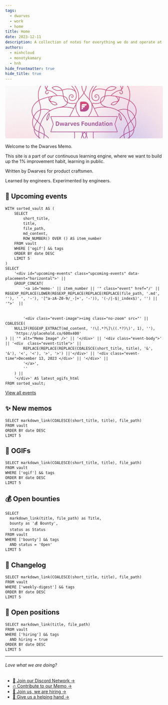 ```yaml
---
tags:
  - dwarves
  - work
  - home
title: Home
date: 2023-12-11
description: A collection of notes for everything we do and operate at Dwarves. This is where we keep our internal notes.
authors:
  - minhcloud
  - monotykamary
  - hnh
hide_frontmatter: true
hide_title: true
---
```


![](assets/home_cover.webp)

Welcome to the Dwarves Memo.

This site is a part of our continuous learning engine, where we want to build up the 1% improvement habit, learning in public.

Written by Dwarves for product craftsmen.

Learned by engineers. Experimented by engineers.

## 🩷 Upcoming events
```dsql-list
WITH sorted_vault AS (
    SELECT
        short_title,
        title,
        file_path,
        md_content,
        ROW_NUMBER() OVER () AS item_number
    FROM vault
    WHERE ['ogif'] && tags
    ORDER BY date DESC
    LIMIT 5
)
SELECT
    '<div id="upcoming-events" class="upcoming-events" data-placement="horizontal">' || 
    GROUP_CONCAT(
        '<a id="memo-' || item_number || '" class="event" href="/' || REGEXP_REPLACE(LOWER(REGEXP_REPLACE(REPLACE(REPLACE(file_path, '.md', ''), ' ', '-'), '[^a-zA-Z0-9/_-]+', '-')), '(-/|-$|_index$)', '') || '">'  || 
       
      
        '<div class="event-image"><img class="no-zoom" src="' || COALESCE(
    NULLIF(REGEXP_EXTRACT(md_content, '!\[.*?\]\((.*?)\)', 1), ''),
    'https://placehold.co/600x400'
) || '" alt="Memo Image" />' || '</div>' || '<div class="event-body">' || '<div  class="event-title">' || 
        REPLACE(REPLACE(REPLACE(COALESCE(short_title, title), '&', '&'), '<', '<'), '>', '>') ||'</div>' || '<div class="event-time">December 13, 2023 </div>' || '</div>' || 
        '</a>',
        ''
    ) || 
    '</div>' AS latest_ogifs_html
FROM sorted_vault;
```

<div><a class="all-events" href="/updates/ogif/">View all events</a></div>


## ✨ New memos

```dsql-list
SELECT markdown_link(COALESCE(short_title, title), file_path)
FROM vault
ORDER BY date DESC
LIMIT 5
```

## 🩷 OGIFs

```dsql-list
SELECT markdown_link(COALESCE(short_title, title), file_path)
FROM vault
WHERE ['ogif'] && tags
ORDER BY date DESC
LIMIT 5
```

## 💰 Open bounties

```dsql-table
SELECT
  markdown_link(title, file_path) as Title,
  bounty as '💰 Bounty',
  status as Status
FROM vault
WHERE ['bounty'] && tags
  AND status = 'Open'
LIMIT 5
```

## 📝 Changelog

```dsql-list
SELECT markdown_link(COALESCE(short_title, title), file_path)
FROM vault
WHERE ['weekly-digest'] && tags
ORDER BY date DESC
LIMIT 5
```

## 🤝 Open positions

```dsql-list
SELECT markdown_link(title, file_path)
FROM vault
WHERE ['hiring'] && tags
  AND hiring = true
ORDER BY date DESC
LIMIT 5
```

---

<div class="love-what-we-are-doing">
  <h6>Love what we are doing?</h6>
  <ul>
    <li>
      <a href="https://discord.gg/dwarvesv">🩷 Join our Discord Network →</a>
    </li>
    <li>
      <a href="https://github.com/dwarvesf/playground">🔥 Contribute to our Memo → </a>
    </li>
    <li>
      <a href="https://careers.d.foundation/">🤝 Join us, we are hiring →</a>
    </li>
    <li>
      <a href="http://memo.d.foundation/earn/"> 🙋 Give us a helping hand →</a>
    </li>
  </ul>
</div>
